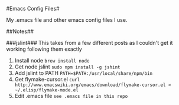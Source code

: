 #Emacs Config Files#

My .emacs file and other emacs config files I use.

##Notes##

###jslint###
This takes from a few different posts as I couldn't get it working following them exactly

1. Install node ```brew install node```
2. Get node jslint ```sudo npm install -g jshint```
3. Add jslint to PATH ```PATH=$PATH:/usr/local/share/npm/bin```
4. Get flymake-cursor.el ```curl http://www.emacswiki.org/emacs/download/flymake-cursor.el > ~/.elisp/flymake-mode.el```
5. Edit .emacs file ```see .emacs file in this repo```
